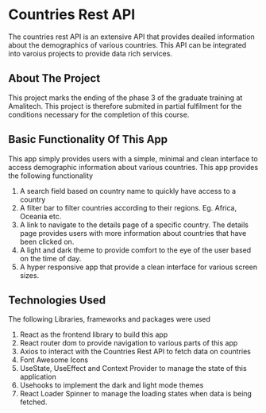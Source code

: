 # Countries Rest API

The countries rest API is an extensive API that provides deailed information about the demographics of various countries. This API can be integrated into varoius projects to provide data rich services.

## About The Project

This project marks the ending of the phase 3 of the graduate training at Amalitech. This project is therefore submited in partial fulfilment for the conditions necessary for the completion of this course.

## Basic Functionality Of This App

This app simply provides users with a simple, minimal and clean interface to access demographic information about various countries. This app provides the following functionality

1. A search field based on country name to quickly have access to a country
2. A filter bar to filter countries according to their regions. Eg. Africa, Oceania etc.
3. A link to navigate to the details page of a specific country. The details page provides users with more information about countries that have been clicked on.
4. A light and dark theme to provide comfort to the eye of the user based on the time of day.
5. A hyper responsive app that provide a clean interface for various screen sizes.

## Technologies Used

The following Libraries, frameworks and packages were used

1. React as the frontend library to build this app
2. React router dom to provide navigation to various parts of this app
3. Axios to interact with the Countries Rest API to fetch data on countries
4. Font Awesome Icons
5. UseState, UseEffect and Context Provider to manage the state of this application
6. Usehooks to implement the dark and light mode themes
7. React Loader Spinner to manage the loading states when data is being fetched.
